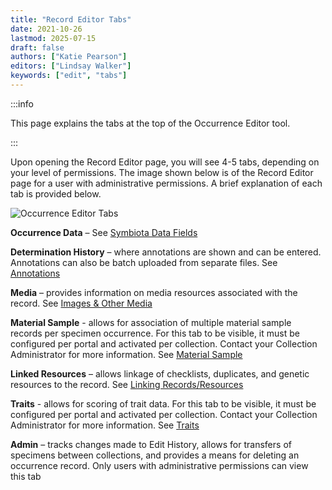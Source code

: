 ```yaml
---
title: "Record Editor Tabs"
date: 2021-10-26
lastmod: 2025-07-15
draft: false
authors: ["Katie Pearson"]
editors: ["Lindsay Walker"]
keywords: ["edit", "tabs"]
---
```


:::info

This page explains the tabs at the top of the Occurrence Editor tool.

:::

Upon opening the Record Editor page, you will see 4-5 tabs, depending on your level of permissions. The image shown below is of the Record Editor page for a user with administrative permissions. A brief explanation of each tab is provided below.

![Occurrence Editor Tabs](/img/editortabs.png)

**Occurrence Data** – See [Symbiota Data Fields](/Editor_Guide/Editing_Searching_Records/symbiota_data_fields)

**Determination History** – where annotations are shown and can be entered. Annotations can also be batch uploaded from separate files. See [Annotations](/Editor_Guide/Editing_Searching_Records/annotations)

**Media** – provides information on media resources associated with the record. See [Images & Other Media](/Editor_Guide/Images_Media)

**Material Sample** - allows for association of multiple material sample records per specimen occurrence. For this tab to be visible, it must be configured per portal and activated per collection. Contact your Collection Administrator for more information. See [Material Sample](/Editor_Guide/Editing_Searching_Records/material_samples)

**Linked Resources** – allows linkage of checklists, duplicates, and genetic resources to the record. See [Linking Records/Resources](/Editor_Guide/linking_records)

**Traits** - allows for scoring of trait data. For this tab to be visible, it must be configured per portal and activated per collection. Contact your Collection Administrator for more information. See [Traits](/Editor_Guide/Traits)

**Admin** – tracks changes made to Edit History, allows for transfers of specimens between collections, and provides a means for deleting an occurrence record. Only users with administrative permissions can view this tab

